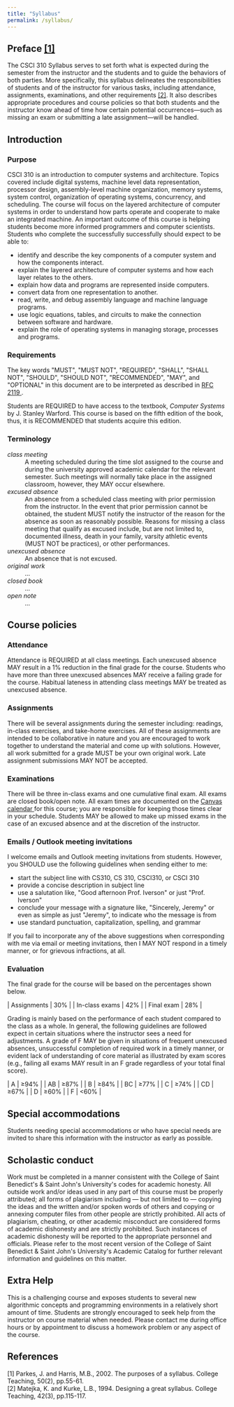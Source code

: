 ```yaml
---
title: "Syllabus"
permalink: /syllabus/
---
```


## Preface [[1]](#ref1)
The CSCI 310 Syllabus serves to set forth what is expected during the semester
from the instructor and the students and to guide the behaviors of both parties.
More specifically, this syllabus delineates the responsibilities of students and
of the instructor for various tasks, including attendance, assignments,
examinations, and other requirements [[2]](#ref2). It also describes appropriate
procedures and course policies so that both students and the instructor know
ahead of time how certain potential occurrences&mdash;such as missing an exam or
submitting a late assignment&mdash;will be handled.

## Introduction
### Purpose
CSCI 310 is an introduction to computer systems and architecture. Topics covered
include digital systems, machine level data representation, processor design,
assembly-level machine organization, memory systems, system control,
organization of operating systems, concurrency, and scheduling. The course will
focus on the layered architecture of computer systems in order to understand how
parts operate and cooperate to make an integrated machine. An important outcome
of this course is helping students become more informed programmers and computer
scientists. Students who complete the successfully successfully should expect to
be able to:
* identify and describe the key components of a computer system and how the
  components interact.
* explain the layered architecture of computer systems and how each layer
  relates to the others.
* explain how data and programs are represented inside computers.
* convert data from one representation to another.
* read, write, and debug assembly language and machine language programs.
* use logic equations, tables, and circuits to make the connection between
  software and hardware.
* explain the role of operating systems in managing storage, processes and
  programs.

### Requirements
The key words "MUST", "MUST NOT", "REQUIRED", "SHALL", "SHALL NOT", "SHOULD",
"SHOULD NOT", "RECOMMENDED", "MAY", and "OPTIONAL" in this document are to be
interpreted as described in <a href="https://tools.ietf.org/html/rfc2119">RFC
2119 <span class="fas fa-external-link-alt"></span></a>.

Students are REQUIRED to have access to the textbook, *Computer Systems* by J.
Stanley Warford. This course is based on the fifth edition of the book, thus, it
is RECOMMENDED that students acquire this edition.

### Terminology
<dl>
  <dt style="font-weight:normal;"><i>class meeting</i></dt>
  <dd>A meeting scheduled during the time slot assigned to the course and during
      the university approved academic calendar for the relevant semester. Such
      meetings will normally take place in the assigned classroom, however, they
      MAY occur elsewhere.</dd>

  <dt style="font-weight:normal;"><i>excused absence</i></dt>
  <dd>An absence from a scheduled class meeting with prior permission from the
      instructor. In the event that prior permission cannot be obtained, the
      student MUST notify the instructor of the reason for the absence as soon
      as reasonably possible. Reasons for missing a class meeting that qualify
      as excused include, but are not limited to, documented illness, death in
      your family, varsity athletic events (MUST NOT be practices), or other
      performances.</dd>

  <dt style="font-weight:normal;"><i>unexcused absence</i></dt>
  <dd>An absence that is not excused.</dd>

  <dt style="font-weight:normal;"><i>original work</i></dt>
  <dd>...</dd>

  <dt style="font-weight:normal;"><i>closed book</i></dt>
  <dd>...</dd>

  <dt style="font-weight:normal;"><i>open note</i></dt>
  <dd>...</dd>
</dl>

## Course policies
### Attendance
Attendance is REQUIRED at all class meetings. Each unexcused absence MAY result
in a 1% reduction in the final grade for the course. Students who have more than
three unexcused absences MAY receive a failing grade for the course. Habitual
lateness in attending class meetings MAY be treated as unexcused absence.

### Assignments
There will be several assignments during the semester including: readings,
in-class exercises, and take-home exercises. All of these assignments are
intended to be collaborative in nature and you are encouraged to work together
to understand the material and come up with solutions. However, all work
submitted for a grade MUST be your own original work. Late assignment
submissions MAY NOT be accepted.

### Examinations
There will be three in-class exams and one cumulative final exam. All exams are
closed book/open note. All exam times are documented on the <a
href="https://csbsju.instructure.com/calendar">Canvas calendar <span class="fas
fa-external-link-alt"></span></a> for this course; you are responsible for
keeping those times clear in your schedule. Students MAY be allowed to make up
missed exams in the case of an excused absence and at the discretion of the
instructor.

### Emails / Outlook meeting invitations
I welcome emails and Outlook meeting invitations from students. However, you
SHOULD use the following guidelines when sending either to me:
* start the subject line with CS310, CS 310, CSCI310, or CSCI 310
* provide a concise description in subject line
* use a salutation like, "Good afternoon Prof. Iverson" or just "Prof. Iverson"
* conclude your message with a signature like, "Sincerely, Jeremy" or even as
  simple as just "Jeremy", to indicate who the message is from
* use standard punctuation, capitalization, spelling, and grammar

If you fail to incorporate any of the above suggestions when corresponding with
me via email or meeting invitations, then I MAY NOT respond in a timely manner,
or for grievous infractions, at all.

### Evaluation
The final grade for the course will be based on the percentages shown below.

| Assignments    | 30% |
| In-class exams | 42% |
| Final exam     | 28% |

Grading is mainly based on the performance of each student compared to the class
as a whole. In general, the following guidelines are followed expect in certain
situations where the instructor sees a need for adjustments. A grade of F MAY be
given in situations of frequent unexcused absences, unsuccessful completion of
required work in a timely manner, or evident lack of understanding of core
material as illustrated by exam scores (e.g., failing all exams MAY result in an
F grade regardless of your total final score).

| A  | &ge;94% |
| AB | &ge;87% |
| B  | &ge;84% |
| BC | &ge;77% |
| C  | &ge;74% |
| CD | &ge;67% |
| D  | &ge;60% |
| F  | &lt;60% |

## Special accommodations
Students needing special accommodations or who have special needs are invited to
share this information with the instructor as early as possible.

## Scholastic conduct
Work must be completed in a manner consistent with the College of Saint
Benedict's & Saint John's University's codes for academic honesty. All outside
work and/or ideas used in any part of this course must be properly attributed;
all forms of plagiarism including — but not limited to — copying the ideas and
the written and/or spoken words of others and copying or annexing computer files
from other people are strictly prohibited. All acts of plagiarism, cheating, or
other academic misconduct are considered forms of academic dishonesty and are
strictly prohibited. Such instances of academic dishonesty will be reported to
the appropriate personnel and officials. Please refer to the most recent version
of the College of Saint Benedict & Saint John's University's Academic Catalog
for further relevant information and guidelines on this matter.

## Extra Help
This is a challenging course and exposes students to several new algorithmic
concepts and programming environments in a relatively short amount of time.
Students are strongly encouraged to seek help from the instructor on course
material when needed. Please contact me during office hours or by appointment to
discuss a homework problem or any aspect of the course.

## References
<a name="ref1"></a>[1] Parkes, J. and Harris, M.B., 2002. The purposes of a syllabus. College Teaching, 50(2), pp.55-61.  
<a name="ref2"></a>[2] Matejka, K. and Kurke, L.B., 1994. Designing a great syllabus. College Teaching, 42(3), pp.115-117.
